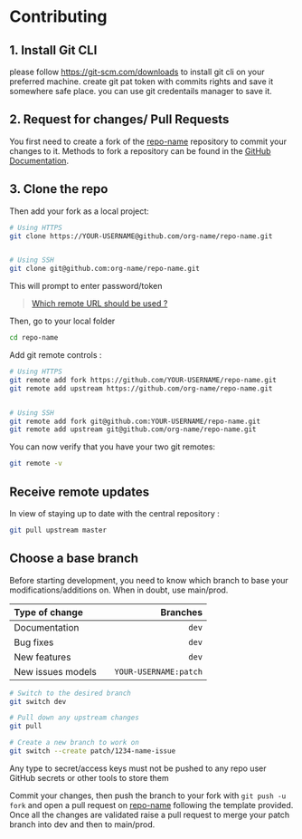 # Contributing

## 1. Install Git CLI
please follow https://git-scm.com/downloads to install git cli on your preferred machine. create git pat token with commits rights and save it somewhere safe place. you can use git credentails manager to save it.

## 2. Request for changes/ Pull Requests
You first need to create a fork of the [repo-name](https://github.com/org-name/repo-name) repository to commit your changes to it. Methods to fork a repository can be found in the [GitHub Documentation](https://docs.github.com/en/get-started/quickstart/fork-a-repo).

## 3. Clone the repo
Then add your fork as a local project:

```sh
# Using HTTPS
git clone https://YOUR-USERNAME@github.com/org-name/repo-name.git


# Using SSH
git clone git@github.com:org-name/repo-name.git
```
This will prompt to enter password/token
> [Which remote URL should be used ?](https://docs.github.com/en/get-started/getting-started-with-git/about-remote-repositories)

Then, go to your local folder

```sh
cd repo-name
```

Add git remote controls :

```sh
# Using HTTPS
git remote add fork https://github.com/YOUR-USERNAME/repo-name.git
git remote add upstream https://github.com/org-name/repo-name.git


# Using SSH
git remote add fork git@github.com:YOUR-USERNAME/repo-name.git
git remote add upstream git@github.com/org-name/repo-name.git
```

You can now verify that you have your two git remotes:

```sh
git remote -v
```

## Receive remote updates
In view of staying up to date with the central repository :

```sh
git pull upstream master
```

## Choose a base branch
Before starting development, you need to know which branch to base your modifications/additions on. When in doubt, use main/prod.

| Type of change                |           | Branches              |
| :------------------           |:---------:| ---------------------:|
| Documentation                 |           | `dev`              |
| Bug fixes                     |           | `dev`  || `main`   |
| New features                  |           | `dev`              |
| New issues models             |           | `YOUR-USERNAME:patch` |

```sh
# Switch to the desired branch
git switch dev

# Pull down any upstream changes
git pull

# Create a new branch to work on
git switch --create patch/1234-name-issue
```
Any type to secret/access keys must not be pushed to any repo user GitHub secrets or other tools to store them

Commit your changes, then push the branch to your fork with `git push -u fork` and open a pull request on [repo-name](https://github.com/org-name/repo-name.git) following the template provided. Once all the changes are validated raise a pull request to merge your patch branch into dev and then to main/prod.
